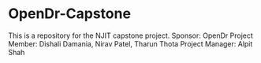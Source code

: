 # OpenDr-Capstone

This is a repository for the NJIT capstone project.
Sponsor: OpenDr
Project Member: Dishali Damania, Nirav Patel, Tharun Thota
Project Manager: Alpit Shah
